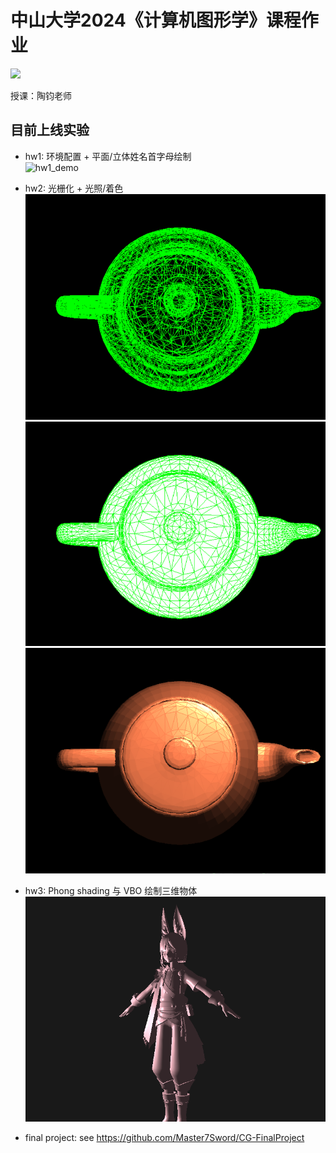 # 中山大学2024《计算机图形学》课程作业

 ![](https://img.shields.io/badge/platform-windows-brightgreen.svg)

授课：陶钧老师

## 目前上线实验

- hw1: 环境配置 + 平面/立体姓名首字母绘制<br>
  ![hw1_demo](hw1/assets/hw1_demo.gif)<br>
  
- hw2: 光栅化 + 光照/着色<br>
  ![hw2_demo_1](hw2/assets/DDA_teapot_7657.png)
  ![hw2_demo_2](hw2/assets/edge_walking_teapot_7657.png)
  ![hw2_demo_3](hw2/assets/Blinn-Phong_teapot_7657.png)<br>

- hw3: Phong shading 与 VBO 绘制三维物体<br>
  ![hw3_demo_1](hw3/assets/tighnari.png)<br>
- final project: see https://github.com/Master7Sword/CG-FinalProject
  <br>
